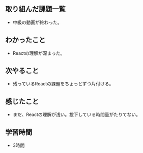 ## 取り組んだ課題一覧
- 中級の動画が終わった。

## わかったこと
- Reactの理解が深まった。

## 次やること
- 残っているReactの課題をちょっとずつ片付ける。

## 感じたこと
- まだ、Reactの理解が浅い。投下している時間量がたりてない。

## 学習時間
- 3時間